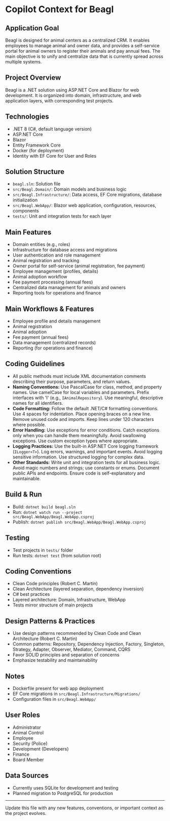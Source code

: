 # Copilot Context for Beagl

## Application Goal
Beagl is designed for animal centers as a centralized CRM. It enables employees to manage animal and owner data, and provides a self-service portal for animal owners to register their animals and pay annual fees. The main objective is to unify and centralize data that is currently spread across multiple systems.

## Project Overview
Beagl is a .NET solution using ASP.NET Core and Blazor for web development. It is organized into domain, infrastructure, and web application layers, with corresponding test projects.

## Technologies
- .NET 8 (C#, default language version)
- ASP.NET Core
- Blazor
- Entity Framework Core
- Docker (for deployment)
- Identity with EF Core for User and Roles

## Solution Structure
- `beagl.sln`: Solution file
- `src/Beagl.Domain/`: Domain models and business logic
- `src/Beagl.Infrastructure/`: Data access, EF Core migrations, database initialization
- `src/Beagl.WebApp/`: Blazor web application, configuration, resources, components
- `tests/`: Unit and integration tests for each layer

## Main Features
- Domain entities (e.g., roles)
- Infrastructure for database access and migrations
- User authentication and role management
- Animal registration and tracking
- Owner portal for self-service (animal registration, fee payment)
- Employee management (profiles, details)
- Animal adoption workflow
- Fee payment processing (annual fees)
- Centralized data management for animals and owners
- Reporting tools for operations and finance

## Main Workflows & Features
- Employee profile and details management
- Animal registration
- Animal adoption
- Fee payment (annual fees)
- Data management (centralized records)
- Reporting (for operations and finance)

## Coding Guidelines
- All public methods must include XML documentation comments describing their purpose, parameters, and return values.
- **Naming Conventions:** Use PascalCase for class, method, and property names. Use camelCase for local variables and parameters. Prefix interfaces with 'I' (e.g., `IAnimalRepository`). Use meaningful, descriptive names for all identifiers.
- **Code Formatting:** Follow the default .NET/C# formatting conventions. Use 4 spaces for indentation. Place opening braces on a new line. Remove unused code and imports. Keep lines under 120 characters where possible.
- **Error Handling:** Use exceptions for error conditions. Catch exceptions only when you can handle them meaningfully. Avoid swallowing exceptions. Use custom exception types where appropriate.
- **Logging Practices:** Use the built-in ASP.NET Core logging framework (`ILogger<T>`). Log errors, warnings, and important events. Avoid logging sensitive information. Use structured logging for complex data.
- **Other Standards:** Write unit and integration tests for all business logic. Avoid magic numbers and strings; use constants or enums. Document public APIs and endpoints. Ensure code is self-explanatory and maintainable.

## Build & Run
- Build: `dotnet build beagl.sln`
- Run: `dotnet watch run --project src/Beagl.WebApp/Beagl.WebApp.csproj`
- Publish: `dotnet publish src/Beagl.WebApp/Beagl.WebApp.csproj`

## Testing
- Test projects in `tests/` folder
- Run tests: `dotnet test` (from solution root)

## Coding Conventions
- Clean Code principles (Robert C. Martin)
- Clean Architecture (layered separation, dependency inversion)
- C# best practices
- Layered architecture: Domain, Infrastructure, WebApp
- Tests mirror structure of main projects

## Design Patterns & Practices
- Use design patterns recommended by Clean Code and Clean Architecture (Robert C. Martin)
- Common patterns: Repository, Dependency Injection, Factory, Singleton, Strategy, Adapter, Observer, Mediator, Command, CQRS
- Favor SOLID principles and separation of concerns
- Emphasize testability and maintainability

## Notes
- Dockerfile present for web app deployment
- EF Core migrations in `src/Beagl.Infrastructure/Migrations/`
- Configuration files in `src/Beagl.WebApp/`

## User Roles
- Administrator
- Animal Control
- Employee
- Security (Police)
- Development (Developers)
- Finance
- Board Member

## Data Sources
- Currently uses SQLite for development and testing
- Planned migration to PostgreSQL for production

---
Update this file with any new features, conventions, or important context as the project evolves.
